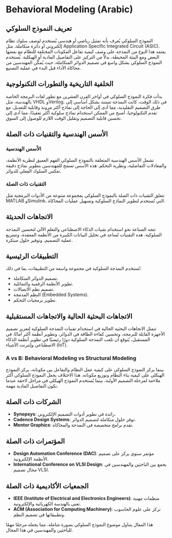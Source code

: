 # Behavioral Modeling (Arabic)

## تعريف النموذج السلوكي
النموذج السلوكي يُعرف بأنه تمثيل رياضي أو هندسي يُستخدم لوصف سلوك نظام إلكتروني أو دائرة متكاملة، مثل Application Specific Integrated Circuit (ASIC). يعتمد هذا النوع من النمذجة على وصف كيفية تفاعل المكونات المختلفة للنظام مع بعضها البعض ومع البيئة المحيطة، بدلاً من التركيز على التفاصيل المادية أو الهيكلية. يُستخدم النموذج السلوكي بشكل واسع في تصميم الدوائر المتكاملة، حيث يُمكّن المهندسين من محاكاة الأداء قبل البدء في عملية التصنيع.

## الخلفية التاريخية والتطورات التكنولوجية
بدأت فكرة النموذج السلوكي في أواخر القرن العشرين مع تطور لغات البرمجة الخاصة بالهندسة، مثل VHDL وVerilog. في ذلك الوقت، كانت النمذجة تستند بشكل أساسي إلى طرق التصميم التقليدية، مما أدى إلى الحاجة إلى نماذج أكثر مرونة وقابلية للتعديل. مع تقدم التكنولوجيا، أصبح من الممكن استخدام نماذج سلوكية أكثر تعقيدًا، مما أدى إلى تحسين قابلية التصميم وتقليل الوقت اللازم للوصول إلى السوق.

## الأسس الهندسية والتقنيات ذات الصلة
### الأسس الهندسية
تشمل الأسس الهندسية المتعلقة بالنموذج السلوكي الفهم العميق لنظرية الأنظمة، والمعادلات التفاضلية، ونظرية التحكم. هذه الأسس تسمح للمهندسين بتطوير نماذج دقيقة تعكس السلوك الفعلي للدوائر.

### التقنيات ذات الصلة
تتعلق التقنيات ذات الصلة بالنموذج السلوكي بمجموعة متنوعة من الأدوات البرمجية مثل MATLAB وSimulink، التي تُستخدم لتطوير النماذج السلوكية وتسهيل عمليات المحاكاة.

## الاتجاهات الحديثة
تتجه الصناعة نحو استخدام تقنيات الذكاء الاصطناعي والتعلم الآلي لتحسين النمذجة السلوكية. هذه التقنيات تُساعد في تحليل البيانات الكبيرة من الأنظمة المعقدة، وتسريع عملية التصميم، وتوفير حلول مبتكرة.

## التطبيقات الرئيسية
تُستخدم النمذجة السلوكية في مجموعة واسعة من التطبيقات، بما في ذلك:
- تصميم الدوائر المتكاملة.
- تطوير الأنظمة الرقمية والتماثلية.
- تصميم نظم الاتصالات.
- النظم المدمجة (Embedded Systems).
- تطوير برمجيات التحكم.

## الاتجاهات البحثية الحالية والاتجاهات المستقبلية
تتمثل الاتجاهات البحثية الحالية في استخدام تقنيات النمذجة السلوكية لتعزيز تصميم الأجهزة القابلة للبرمجة، وتحسين كفاءة الطاقة في الدوائر، وتطوير أنظمة أكثر أمانًا. في المستقبل، يُتوقع أن تلعب النمذجة السلوكية دورًا رئيسيًا في تطوير أنظمة الذكاء الاصطناعي وإنترنت الأشياء (IoT).

### A vs B: Behavioral Modeling vs Structural Modeling
بينما يركز النموذج السلوكي على كيفية عمل النظام والتفاعل بين مكوناته، يركز النموذج الهيكلي على كيفية بناء النظام وتوزيع مكوناته. هذا الاختلاف يجعل النموذج السلوكي أكثر ملاءمة لمرحلة التصميم الأولية، بينما يُستخدم النموذج الهيكلي في مراحل لاحقة عندما تكون التفاصيل المادية مهمة.

## الشركات ذات الصلة
- **Synopsys**: رائدة في تطوير أدوات التصميم الإلكتروني.
- **Cadence Design Systems**: توفر حلول متكاملة لتصميم الدوائر.
- **Mentor Graphics**: تقدم برامج متخصصة في النمذجة والمحاكاة.

## المؤتمرات ذات الصلة
- **Design Automation Conference (DAC)**: مؤتمر سنوي يركز على تصميم الأنظمة الإلكترونية.
- **International Conference on VLSI Design**: يجمع بين الباحثين والمهندسين في مجال تصميم VLSI.

## الجمعيات الأكاديمية ذات الصلة
- **IEEE (Institute of Electrical and Electronics Engineers)**: منظمات مهنية تعنى بالهندسة الكهربائية والإلكترونية.
- **ACM (Association for Computing Machinery)**: تركز على علوم الحاسوب وتطبيقاتها في تصميم النظم.

هذا المقال يتناول موضوع النموذج السلوكي بصورة شاملة، مما يجعله مرجعًا مهمًا للباحثين والمهندسين في هذا المجال.